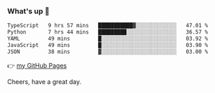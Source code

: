 ### What's up 👋

<!--START_SECTION:waka-->

```txt
TypeScript   9 hrs 57 mins   ███████████▓░░░░░░░░░░░░░   47.01 %
Python       7 hrs 44 mins   █████████░░░░░░░░░░░░░░░░   36.57 %
YAML         49 mins         █░░░░░░░░░░░░░░░░░░░░░░░░   03.92 %
JavaScript   49 mins         █░░░░░░░░░░░░░░░░░░░░░░░░   03.90 %
JSON         38 mins         ▓░░░░░░░░░░░░░░░░░░░░░░░░   03.00 %
```

<!--END_SECTION:waka-->

👉 [my GitHub Pages](https://ykzhukian.github.io)

Cheers, have a great day.

